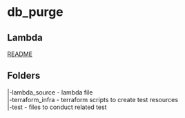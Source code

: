 # db_purge

## Lambda 
[README](/lambda_source/README.md)

## Folders 
   |-lambda_source - lambda file  
   |-terraform_infra - terraform scripts to create test resources  
   |-test - files to conduct related test  
